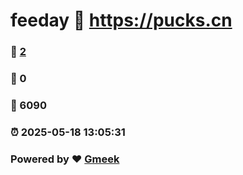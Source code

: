 # feeday :link: https://pucks.cn 
### :page_facing_up: [2](https://pucks.cn/tag.html) 
### :speech_balloon: 0 
### :hibiscus: 6090 
### :alarm_clock: 2025-05-18 13:05:31 
### Powered by :heart: [Gmeek](https://github.com/Meekdai/Gmeek)
